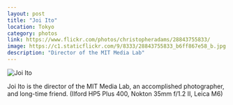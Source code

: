 ```yaml
---
layout: post
title: "Joi Ito"
location: Tokyo
category: photos
link: https://www.flickr.com/photos/christopheradams/28843755833/
image: https://c1.staticflickr.com/9/8333/28843755833_b6ff867e58_b.jpg
description: "Director of the MIT Media Lab"
---
```


![Joi Ito](https://c1.staticflickr.com/9/8333/28843755833_b6ff867e58_b.jpg)

Joi Ito is the director of the MIT Media Lab, an accomplished photographer, and
long-time friend. (Ilford HP5 Plus 400, Nokton 35mm f/1.2 II, Leica M6)
